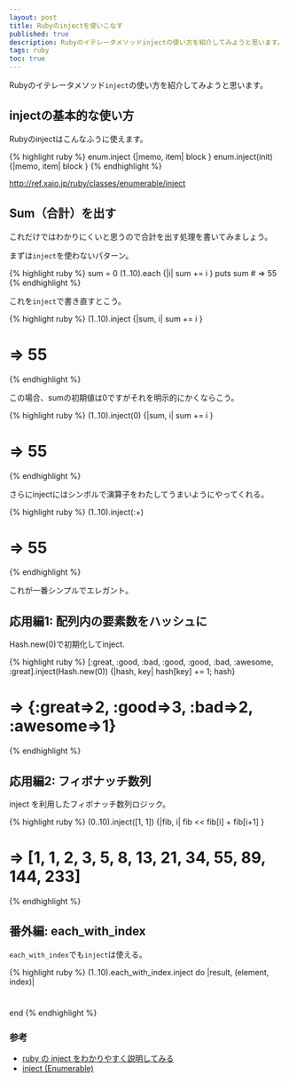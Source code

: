 ```yaml
---
layout: post
title: Rubyのinjectを使いこなす
published: true
description: Rubyのイテレータメソッドinjectの使い方を紹介してみようと思います。
tags: ruby
toc: true
---
```


Rubyのイテレータメソッド`inject`の使い方を紹介してみようと思います。

## injectの基本的な使い方

Rubyのinjectはこんなふうに使えます。

{% highlight ruby %}
enum.inject {|memo, item| block }
enum.inject(init) {|memo, item| block }
{% endhighlight %}

<http://ref.xaio.jp/ruby/classes/enumerable/inject>

## Sum（合計）を出す

これだけではわかりにくいと思うので合計を出す処理を書いてみましょう。

まずは`inject`を使わないパターン。

{% highlight ruby %}
sum = 0
(1..10).each {|i| sum += i }
puts sum # => 55
{% endhighlight %}

これを`inject`で書き直すとこう。

{% highlight ruby %}
(1..10).inject {|sum, i| sum += i }
# => 55
{% endhighlight %}

この場合、sumの初期値は0ですがそれを明示的にかくならこう。

{% highlight ruby %}
(1..10).inject(0) {|sum, i| sum += i }
# => 55
{% endhighlight %}

さらにinjectにはシンボルで演算子をわたしてうまいようにやってくれる。

{% highlight ruby %}
(1..10).inject(:+)
# => 55
{% endhighlight %}

これが一番シンプルでエレガント。

## 応用編1: 配列内の要素数をハッシュに

Hash.new(0)で初期化してinject.

{% highlight ruby %}
[:great, :good, :bad, :good, :good, :bad, :awesome, :great].inject(Hash.new(0)) {|hash, key| hash[key] += 1; hash}
# => {:great=>2, :good=>3, :bad=>2, :awesome=>1}
{% endhighlight %}

## 応用編2: フィボナッチ数列

inject を利用したフィボナッチ数列ロジック。

{% highlight ruby %}
(0..10).inject([1, 1]) {|fib, i| fib << fib[i] + fib[i+1] }
# => [1, 1, 2, 3, 5, 8, 13, 21, 34, 55, 89, 144, 233]
{% endhighlight %}

## 番外編: each_with_index

`each_with_index`でも`inject`は使える。

{% highlight ruby %}
(1..10).each_with_index.inject do |result, (element, index)|
  # 
end
{% endhighlight %}

### 参考
* [ruby の inject をわかりやすく説明してみる](http://kenkiti.hatenadiary.jp/entry/20090114/ruby_inject)
* [inject (Enumerable)](http://ref.xaio.jp/ruby/classes/enumerable/inject)
